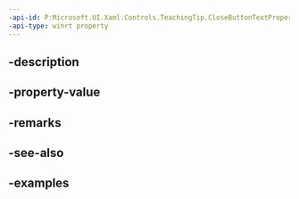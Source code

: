 ```yaml
---
-api-id: P:Microsoft.UI.Xaml.Controls.TeachingTip.CloseButtonTextProperty
-api-type: winrt property
---
```


## -description

## -property-value

## -remarks

## -see-also

## -examples

